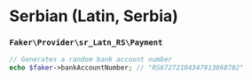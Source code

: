 # Serbian (Latin, Serbia)

### `Faker\Provider\sr_Latn_RS\Payment`

```php
// Generates a random bank account number
echo $faker->bankAccountNumber; // "RS67272104347913868782"
```
